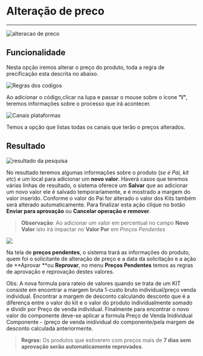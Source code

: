 # Alteração de preco

---

![alteracao de preco](http://developers.connectparts.com.br/imagens/SolicitarAlteracaoDeProduto02.png)

## Funcionalidade

Nesta opção iremos alterar o preço do produto, toda a regra de precificação esta descrita no abaixo.

![Regras dos codigos](http://developers.connectparts.com.br/imagens/alteracaoPrecos01.png)

Ao adicionar o código,clicar na lupa e passar o mouse sobre o ícone **"i"**, teremos informações sobre o processo que irá acontecer.

![Canais plataformas](http://developers.connectparts.com.br/imagens/alteracaoPrecos02.png)

Temos a opção que listas todas os canais que terão o preços alterados.

## Resultado

![resultado da pesquisa](http://developers.connectparts.com.br/imagens/Previa_precos.png)

No resultado teremos algumas informações sobre o produto \(_se é Pai, kit etc_\) e um local para adicionar um **novo valor**. Haverá casos que teremos várias linhas de resultado, o sistema oferece um **Salvar** que ao adicionar um novo valor ele é salvado temporariamente, e é mostrado a margem do valor inserido. Conforme o valor do Pai for alterado o valor dos Kits também será alterado automaticamente. Para finalizar esta ação clique no botão **Enviar para aprovação** ou **Cancelar operação e remover**.

> **Observação**: Ao adicionar um valor em percentual no campo **Novo Valor** isto irá impactar no **Valor Por** em _Preços Pendentes_

![](http://developers.connectparts.com.br/imagens/comercialSolicitacaoPrecoPendente02.png)

Na tela de **preços pendentes**, o sistema trará as informações do produto, quem foi o solicitante de alteração de preço e a data da solicitação e a ação de **Aprovar **ou **Reprovar**, no menu **Preços Pendentes** temos as regras de aprovação e reprovação destes valores.

Obs: A nova formula para rateio de valores quando se trata de um KIT consiste em encontrar a margem bruta 1-custo bruto individual/preço venda individual. Encontrar a margem de desconto calculando desconto que é a diferença entre o valor do kit e o valor do produto individualmente somado e dividir por Preço de venda individual.
Finalmente para encontrar o novo valor do componente deve-se aplicar a formula Preço de Venda Inidividual Componente - (preço de venda inidividual do componente/pela margem de desconto calculada anteriormente.

> **Regras:** Os produtos que estiverem com preços mais de **7 dias sem aprovação serão automaticamente reprovados**.

